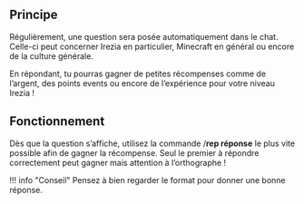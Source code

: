 ## Principe

Régulièrement, une question sera posée automatiquement dans le chat. Celle-ci peut concerner Irezia en particulier, Minecraft en général ou encore de la culture générale.

 En répondant, tu pourras gagner de petites récompenses comme de l’argent, des points events ou encore de l’expérience pour votre niveau Irezia !



## Fonctionnement

Dès que la question s’affiche, utilisez la commande /**rep réponse** le plus vite possible afin de gagner la récompense. Seul le premier à répondre correctement peut gagner mais attention à l’orthographe !

!!! info "Conseil"
     Pensez à bien regarder le format pour donner une bonne réponse.

